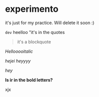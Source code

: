 # experimento
it's just for my practice. Will delete it soon :)

`dev`
heelloo "it's in the quotes


<blockquote>it's a blockquote</blockquote>

<em>Hellooooitalic</em>

*hejei* _heyyyy_

<i>hey</i>

<b>Is ir in the bold letters?</b>



xjx
